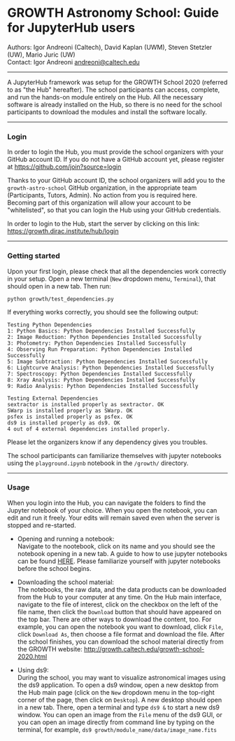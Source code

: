 # GROWTH Astronomy School: Guide for JupyterHub users

Authors: Igor Andreoni (Caltech), David Kaplan (UWM), Steven Stetzler (UW), Mario Juric (UW) <br>
Contact: Igor Andreoni <andreoni@caltech.edu>

*********

A JupyterHub framework was setup for the GROWTH School 2020 (referred to as "the Hub" hereafter). The school participants can access, complete, and run the hands-on module entirely on the Hub. All the necessary software is already installed on the Hub, so there is no need for the school participants to download the modules and install the software locally.  

*********
### Login

In order to login the Hub, you must provide the school organizers with your GitHub account ID. If you do not have a GitHub account yet, please register at https://github.com/join?source=login

Thanks to your GitHub account ID, the school organizers will add you to the `growth-astro-school` GitHub organization, in the appropriate team (Participants, Tutors, Admin). No action from you is required here. Becoming part of this organization will allow your account to be "whitelisted", so that you can login the Hub using your GitHub credentials.

In order to login to the Hub, start the server by clicking on this link: https://growth.dirac.institute/hub/login

*********
### Getting started

Upon your first login, please check that all the dependencies work correctly in your setup. Open a new terminal (`New` dropdown menu, `Terminal`), that should open in a new tab. Then run:

	python growth/test_dependencies.py

If everything works correctly, you should see the following output:

	Testing Python Dependencies
	1: Python Basics: Python Dependencies Installed Successfully
	2: Image Reduction: Python Dependencies Installed Successfully
	3: Photometry: Python Dependencies Installed Successfully
	4: Observing Run Preparation: Python Dependencies Installed Successfully
	5: Image Subtraction: Python Dependencies Installed Successfully
	6: Lightcurve Analysis: Python Dependencies Installed Successfully
	7: Spectroscopy: Python Dependencies Installed Successfully
	8: Xray Analysis: Python Dependencies Installed Successfully
	9: Radio Analysis: Python Dependencies Installed Successfully

	Testing External Dependencies
	sextractor is installed properly as sextractor. OK
	SWarp is installed properly as SWarp. OK
	psfex is installed properly as psfex. OK
	ds9 is installed properly as ds9. OK
	4 out of 4 external dependencies installed properly.


Please let the organizers know if any dependency gives you troubles.

The school participants can familiarize themselves with jupyter notebooks using the `playground.ipynb` notebook in the `/growth/` directory.

*********
### Usage

When you login into the Hub, you can navigate the folders to find the Jupyter notebook of your choice. When you open the notebook, you can edit and run it freely. Your edits will remain saved even when the server is stopped and re-started.

* Opening and running a notebook: <br>
Navigate to the nootebook, click on its name and you should see the notebook opening in a new tab. A guide to how to use jupyter notebooks can be found [HERE](https://jupyter.brynmawr.edu/services/public/dblank/Jupyter%20Notebook%20Users%20Manual.ipynb). Please familiarize yourself with jupyter notebooks before the school begins.

* Downloading the school material: <br>
The notebooks, the raw data, and the data products can be downloaded from the Hub to your computer at any time. On the Hub main interface, navigate to the file of interest, click on the checkbox on the left of the file name, then click the `Download` button that should have appeared on the top bar. There are other ways to download the content, too. For example, you can open the notebook you want to download, click `File`, click `Download As`, then choose a file format and download the file.  After the school finishes, you can download the school material directly from the GROWTH website: http://growth.caltech.edu/growth-school-2020.html

* Using ds9: <br>
During the school, you may want to visualize astronomical images using the ds9 application. To open a ds9 window, open a new desktop from the Hub main page (click on the `New` dropdown menu in the top-right corner of the page, then click on `Desktop`). A new desktop should open in a new tab. There, open a terminal and type `ds9 &` to start a new ds9 window. You can open an image from the `File` menu of the ds9 GUI, or you can open an image directly from command line by typing on the terminal, for example, `ds9 growth/module_name/data/image_name.fits`
